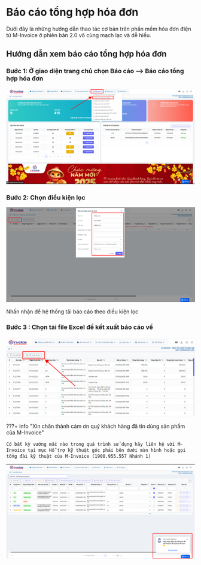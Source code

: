 # **Báo cáo tổng hợp hóa đơn**

Dưới đây là những hướng dẫn thao tác cơ bản trên phần mềm hóa đơn điện tử M-Invoice ở phiên bản 2.0 vô cùng mạch lạc và dễ hiểu.

## **Hướng dẫn xem báo cáo tổng hợp hóa đơn**

### **Bước 1: Ở giao diện trang chủ chọn Báo cáo --> Báo cáo tổng hợp hóa đơn**

![Hình 1](../assets/images/invoice2/2.0_bao-cao-tong-hop_1.png)

### **Bước 2: Chọn điều kiện lọc**

![Hình 2](../assets/images/invoice2/2.0_bao-cao-tong-hop_2.png)

Nhấn nhận để hệ thống tải báo cáo theo điều kiện lọc

### **Bước 3 : Chọn tải file Excel để kết xuất báo cáo về**

![Hình 3](../assets/images/invoice2/2.0_bao-cao-tong-hop_3.png)

???+ info "Xin chân thành cảm ơn quý khách hàng đã tin dùng sản phẩm của M-Invoice"

    Có bất kỳ vướng mắc nào trong quá trình sử dụng hãy liên hệ với M-Invoice tại mục Hỗ trợ kỹ thuật góc phải bên dưới màn hình hoặc gọi tổng đài kỹ thuật của M-Invoice (1900.955.557 Nhánh 1)

![Hình 4](../assets/images/invoice2/hotro.png)
